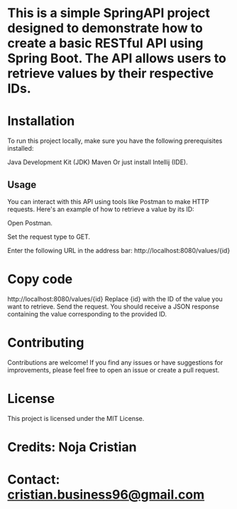 # This is a simple SpringAPI project designed to demonstrate how to create a basic RESTful API using Spring Boot. The API allows users to retrieve values by their respective IDs.

# Installation
To run this project locally, make sure you have the following prerequisites installed:

Java Development Kit (JDK)
Maven
Or just install Intellij (IDE).

## Usage
You can interact with this API using tools like Postman to make HTTP requests. Here's an example of how to retrieve a value by its ID:

Open Postman.

Set the request type to GET.

Enter the following URL in the address bar:
http://localhost:8080/values/{id}

# Copy code
http://localhost:8080/values/{id}
Replace {id} with the ID of the value you want to retrieve.
Send the request.
You should receive a JSON response containing the value corresponding to the provided ID.

# Contributing
Contributions are welcome! If you find any issues or have suggestions for improvements, please feel free to open an issue or create a pull request.

# License
This project is licensed under the MIT License.

# Credits: Noja Cristian
# Contact: cristian.business96@gmail.com
